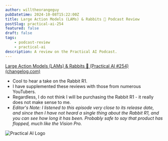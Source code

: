 ```yaml
---
author: willtheorangeguy
pubDatetime: 2024-10-08T15:22:00Z
title: Large Action Models (LAMs) & Rabbits 🐇 Podcast Review
postSlug: practical-ai-254
featured: false
draft: false
tags:
    - podcast-review
    - practical-ai
description: A review on the Practical AI Podcast.
---
```


[Large Action Models (LAMs) & Rabbits 🐇 (Practical AI #254) (changelog.com)](https://changelog.com/practicalai/254)

-   Cool to hear a take on the Rabbit R1.
-   I have supplemented these reviews with those from numerous YouTubers.
-   Regardless, I do not think I will be purchasing the Rabbit R1 - it really does not make sense to me.
-   _Editor's Note: I listened to this episode very close to its release date, and since then I have not heard a single thing about the Rabbit R1, and you can see how long it has been. Probably safe to say that product has flopped, much like the Vision Pro._

![Practical AI Logo](https://is1-ssl.mzstatic.com/image/thumb/Podcasts123/v4/45/10/06/4510062f-d99e-abd5-7376-07a4656f19d1/mza_940882021610159734.png/300x300bb.webp)
